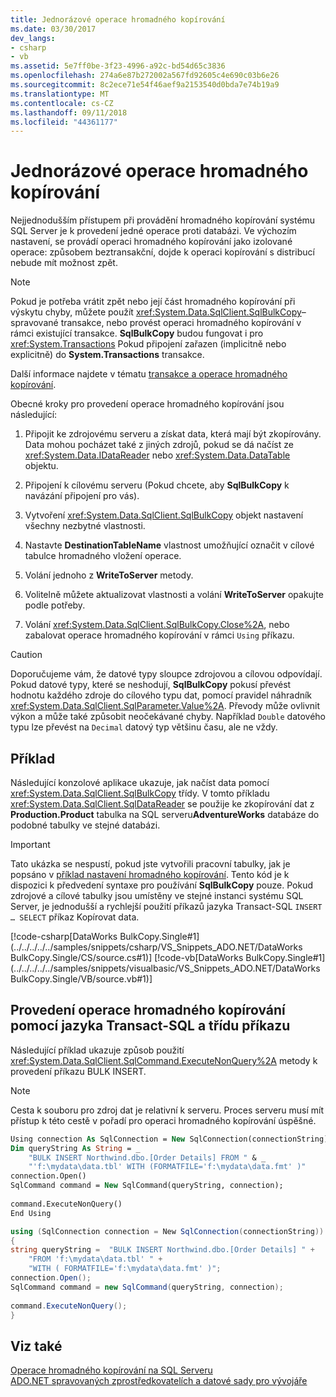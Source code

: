 ```yaml
---
title: Jednorázové operace hromadného kopírování
ms.date: 03/30/2017
dev_langs:
- csharp
- vb
ms.assetid: 5e7ff0be-3f23-4996-a92c-bd54d65c3836
ms.openlocfilehash: 274a6e87b272002a567fd92605c4e690c03b6e26
ms.sourcegitcommit: 8c2ece71e54f46aef9a2153540d0bda7e74b19a9
ms.translationtype: MT
ms.contentlocale: cs-CZ
ms.lasthandoff: 09/11/2018
ms.locfileid: "44361177"
---
```

# <a name="single-bulk-copy-operations"></a>Jednorázové operace hromadného kopírování
Nejjednodušším přístupem při provádění hromadného kopírování systému SQL Server je k provedení jedné operace proti databázi. Ve výchozím nastavení, se provádí operaci hromadného kopírování jako izolované operace: způsobem beztransakční, dojde k operaci kopírování s distribucí nebude mít možnost zpět.  
  
> [!NOTE]
>  Pokud je potřeba vrátit zpět nebo její část hromadného kopírování při výskytu chyby, můžete použít <xref:System.Data.SqlClient.SqlBulkCopy>– spravované transakce, nebo provést operaci hromadného kopírování v rámci existující transakce. **SqlBulkCopy** budou fungovat i pro <xref:System.Transactions> Pokud připojení zařazen (implicitně nebo explicitně) do **System.Transactions** transakce.  
>   
>  Další informace najdete v tématu [transakce a operace hromadného kopírování](../../../../../docs/framework/data/adonet/sql/transaction-and-bulk-copy-operations.md).  
  
 Obecné kroky pro provedení operace hromadného kopírování jsou následující:  
  
1.  Připojit ke zdrojovému serveru a získat data, která mají být zkopírovány. Data mohou pocházet také z jiných zdrojů, pokud se dá načíst ze <xref:System.Data.IDataReader> nebo <xref:System.Data.DataTable> objektu.  
  
2.  Připojení k cílovému serveru (Pokud chcete, aby **SqlBulkCopy** k navázání připojení pro vás).  
  
3.  Vytvoření <xref:System.Data.SqlClient.SqlBulkCopy> objekt nastavení všechny nezbytné vlastnosti.  
  
4.  Nastavte **DestinationTableName** vlastnost umožňující označit v cílové tabulce hromadného vložení operace.  
  
5.  Volání jednoho z **WriteToServer** metody.  
  
6.  Volitelně můžete aktualizovat vlastnosti a volání **WriteToServer** opakujte podle potřeby.  
  
7.  Volání <xref:System.Data.SqlClient.SqlBulkCopy.Close%2A>, nebo zabalovat operace hromadného kopírování v rámci `Using` příkazu.  
  
> [!CAUTION]
>  Doporučujeme vám, že datové typy sloupce zdrojovou a cílovou odpovídají. Pokud datové typy, které se neshodují, **SqlBulkCopy** pokusí převést hodnotu každého zdroje do cílového typu dat, pomocí pravidel náhradník <xref:System.Data.SqlClient.SqlParameter.Value%2A>. Převody může ovlivnit výkon a může také způsobit neočekávané chyby. Například `Double` datového typu lze převést na `Decimal` datový typ většinu času, ale ne vždy.  
  
## <a name="example"></a>Příklad  
 Následující konzolové aplikace ukazuje, jak načíst data pomocí <xref:System.Data.SqlClient.SqlBulkCopy> třídy. V tomto příkladu <xref:System.Data.SqlClient.SqlDataReader> se použije ke zkopírování dat z **Production.Product** tabulka na SQL serveru**AdventureWorks** databáze do podobné tabulky ve stejné databázi.  
  
> [!IMPORTANT]
>  Tato ukázka se nespustí, pokud jste vytvořili pracovní tabulky, jak je popsáno v [příklad nastavení hromadného kopírování](../../../../../docs/framework/data/adonet/sql/bulk-copy-example-setup.md). Tento kód je k dispozici k předvedení syntaxe pro používání **SqlBulkCopy** pouze. Pokud zdrojové a cílové tabulky jsou umístěny ve stejné instanci systému SQL Server, je jednodušší a rychlejší použití příkazů jazyka Transact-SQL `INSERT … SELECT` příkaz Kopírovat data.  
  
 [!code-csharp[DataWorks BulkCopy.Single#1](../../../../../samples/snippets/csharp/VS_Snippets_ADO.NET/DataWorks BulkCopy.Single/CS/source.cs#1)]
 [!code-vb[DataWorks BulkCopy.Single#1](../../../../../samples/snippets/visualbasic/VS_Snippets_ADO.NET/DataWorks BulkCopy.Single/VB/source.vb#1)]  
  
## <a name="performing-a-bulk-copy-operation-using-transact-sql-and-the-command-class"></a>Provedení operace hromadného kopírování pomocí jazyka Transact-SQL a třídu příkazu  
 Následující příklad ukazuje způsob použití <xref:System.Data.SqlClient.SqlCommand.ExecuteNonQuery%2A> metody k provedení příkazu BULK INSERT.  
  
> [!NOTE]
>  Cesta k souboru pro zdroj dat je relativní k serveru. Proces serveru musí mít přístup k této cestě v pořadí pro operaci hromadného kopírování úspěšné.  
  
```vb  
Using connection As SqlConnection = New SqlConnection(connectionString)  
Dim queryString As String = _  
    "BULK INSERT Northwind.dbo.[Order Details] FROM " & _  
    "'f:\mydata\data.tbl' WITH (FORMATFILE='f:\mydata\data.fmt' )"  
connection.Open()  
SqlCommand command = New SqlCommand(queryString, connection);  
  
command.ExecuteNonQuery()  
End Using  
```  
  
```csharp  
using (SqlConnection connection = New SqlConnection(connectionString))  
{  
string queryString =  "BULK INSERT Northwind.dbo.[Order Details] " +  
    "FROM 'f:\mydata\data.tbl' " +  
    "WITH ( FORMATFILE='f:\mydata\data.fmt' )";  
connection.Open();  
SqlCommand command = new SqlCommand(queryString, connection);  
  
command.ExecuteNonQuery();  
}  
```  
  
## <a name="see-also"></a>Viz také  
 [Operace hromadného kopírování na SQL Serveru](../../../../../docs/framework/data/adonet/sql/bulk-copy-operations-in-sql-server.md)  
 [ADO.NET spravovaných zprostředkovatelích a datové sady pro vývojáře](https://go.microsoft.com/fwlink/?LinkId=217917)
